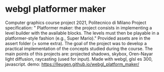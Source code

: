 # webgl platformer maker
Computer graphics course project 2021, Politecnico di Milano
Project specification: " Platformer maker: the project consists in implementing a level builder with the
available blocks. The levels must then be playable in a platformer-style fashion (e.g.,
Super Mario)."
Provided assets are in the assert folder (+ some extra).
The goal of the project was to develop a practical implementation of the concepts studied during the course.
The main points of this projects are: projected shadows, skybox, Oren-Nayar light diffusion, raycasting (used for input).
Made with webgl, glsl es 300, javascript.
demo: https://lleugen.github.io/webgl_platform_maker/
